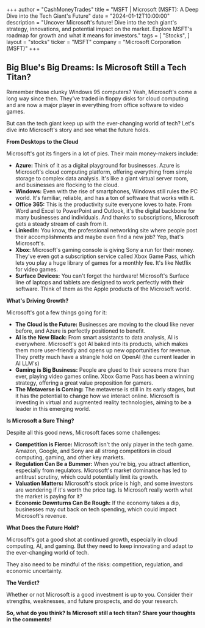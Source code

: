 +++
author = "CashMoneyTrades"
title = "MSFT |  Microsoft (MSFT): A Deep Dive into the Tech Giant's Future"
date = "2024-01-12T10:00:00"
description = "Uncover Microsoft's future! Dive into the tech giant's strategy, innovations, and potential impact on the market. Explore MSFT's roadmap for growth and what it means for investors."
tags = [
"Stocks",
]
layout = "stocks"
ticker = "MSFT"
company = "Microsoft Corporation (MSFT)"
+++
        


## Big Blue's Big Dreams: Is Microsoft Still a Tech Titan?

Remember those clunky Windows 95 computers? Yeah, Microsoft's come a long way since then. They've traded in floppy disks for cloud computing and are now a major player in everything from office software to video games. 

But can the tech giant keep up with the ever-changing world of tech? Let's dive into Microsoft's story and see what the future holds.

**From Desktops to the Cloud**

Microsoft's got its fingers in a lot of pies. Their main money-makers include:

* **Azure:** Think of it as a digital playground for businesses. Azure is Microsoft's cloud computing platform, offering everything from simple storage to complex data analysis. It's like a giant virtual server room, and businesses are flocking to the cloud. 
* **Windows:** Even with the rise of smartphones, Windows still rules the PC world. It's familiar, reliable, and has a ton of software that works with it.
* **Office 365:** This is the productivity suite everyone loves to hate. From Word and Excel to PowerPoint and Outlook, it's the digital backbone for many businesses and individuals. And thanks to subscriptions, Microsoft gets a steady stream of cash from it.
* **LinkedIn:** You know, the professional networking site where people post their accomplishments and maybe even find a new job? Yep, that's Microsoft's.
* **Xbox:** Microsoft's gaming console is giving Sony a run for their money. They've even got a subscription service called Xbox Game Pass, which lets you play a huge library of games for a monthly fee. It's like Netflix for video games.
* **Surface Devices:** You can't forget the hardware! Microsoft's Surface line of laptops and tablets are designed to work perfectly with their software. Think of them as the Apple products of the Microsoft world. 

**What's Driving Growth?**

Microsoft's got a few things going for it:

* **The Cloud is the Future:** Businesses are moving to the cloud like never before, and Azure is perfectly positioned to benefit. 
* **AI is the New Black:** From smart assistants to data analysis, AI is everywhere. Microsoft's got AI baked into its products, which makes them more user-friendly and opens up new opportunities for revenue. They pretty much have a strangle hold on OpenAI (the current leader in AI LLM's)
* **Gaming is Big Business:** People are glued to their screens more than ever, playing video games online. Xbox Game Pass has been a winning strategy, offering a great value proposition for gamers.
* **The Metaverse is Coming:** The metaverse is still in its early stages, but it has the potential to change how we interact online. Microsoft is investing in virtual and augmented reality technologies, aiming to be a leader in this emerging world.

**Is Microsoft a Sure Thing?**

Despite all this good news, Microsoft faces some challenges:

* **Competition is Fierce:** Microsoft isn't the only player in the tech game. Amazon, Google, and Sony are all strong competitors in cloud computing, gaming, and other key markets.
* **Regulation Can Be a Bummer:** When you're big, you attract attention, especially from regulators. Microsoft's market dominance has led to antitrust scrutiny, which could potentially limit its growth.
* **Valuation Matters:** Microsoft's stock price is high, and some investors are wondering if it's worth the price tag. Is Microsoft really worth what the market is paying for it?
* **Economic Downturns Can Be Rough:** If the economy takes a dip, businesses may cut back on tech spending, which could impact Microsoft's revenue.

**What Does the Future Hold?**

Microsoft's got a good shot at continued growth, especially in cloud computing, AI, and gaming. But they need to keep innovating and adapt to the ever-changing world of tech. 

They also need to be mindful of the risks: competition, regulation, and economic uncertainty.

**The Verdict?**

Whether or not Microsoft is a good investment is up to you. Consider their strengths, weaknesses, and future prospects, and do your research.

**So, what do you think? Is Microsoft still a tech titan? Share your thoughts in the comments!** 

        